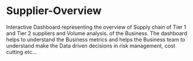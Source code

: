 # Supplier-Overview
 Interactive Dashboard representing the overview of Supply chain of Tier 1 and Tier 2 suppliers and Volume analysis. of the Business. The dashboard helps to understand the Business metrics and helps the Business team to understand make the Data driven decisions in risk management, cost cutting etc... 
